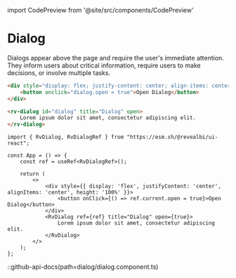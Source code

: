 import CodePreview from '@site/src/components/CodePreview'

# Dialog

Dialogs appear above the page and require the user's immediate attention. They inform users about critical information, require users to make decisions, or involve multiple tasks.

<CodePreview previewHeight="450" sourceOpen="true">

```html
<div style="display: flex; justify-content: center; align-items: center; height: 100%;">
    <button onclick="dialog.open = true">Open Dialog</button>
</div>

<rv-dialog id="dialog" title="Dialog" open>
    Lorem ipsum dolor sit amet, consectetur adipiscing elit.
</rv-dialog>
```

```tsx
import { RvDialog, RvDialogRef } from "https://esm.sh/@revealbi/ui-react";

const App = () => {
    const ref = useRef<RvDialogRef>();

    return (
        <>
            <div style={{ display: 'flex', justifyContent: 'center', alignItems: 'center', height: '100%' }}>
                <button onClick={() => ref.current.open = true}>Open Dialog</button>
            </div>
            <RvDialog ref={ref} title="Dialog" open={true}>
                Lorem ipsum dolor sit amet, consectetur adipiscing elit.
            </RvDialog>
        </>
    );
};
```

</CodePreview>

::github-api-docs(path=dialog/dialog.component.ts)
